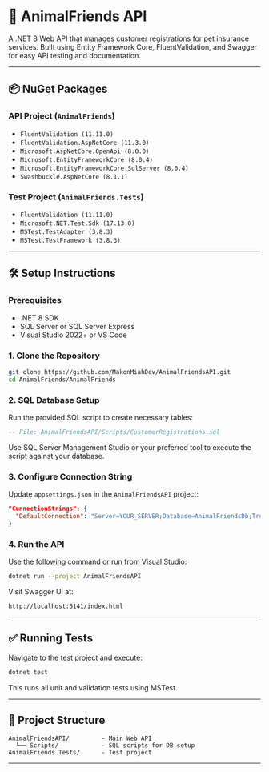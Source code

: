 # 🐾 AnimalFriends API

A .NET 8 Web API that manages customer registrations for pet insurance services. Built using Entity Framework Core, FluentValidation, and Swagger for easy API testing and documentation.

---

## 📦 NuGet Packages

### API Project (`AnimalFriends`)
- `FluentValidation (11.11.0)`
- `FluentValidation.AspNetCore (11.3.0)`
- `Microsoft.AspNetCore.OpenApi (8.0.0)`
- `Microsoft.EntityFrameworkCore (8.0.4)`
- `Microsoft.EntityFrameworkCore.SqlServer (8.0.4)`
- `Swashbuckle.AspNetCore (8.1.1)`

### Test Project (`AnimalFriends.Tests`)
- `FluentValidation (11.11.0)`
- `Microsoft.NET.Test.Sdk (17.13.0)`
- `MSTest.TestAdapter (3.8.3)`
- `MSTest.TestFramework (3.8.3)`

---

## 🛠️ Setup Instructions

### Prerequisites
- .NET 8 SDK
- SQL Server or SQL Server Express
- Visual Studio 2022+ or VS Code

### 1. Clone the Repository

```bash
git clone https://github.com/MakonMiahDev/AnimalFriendsAPI.git
cd AnimalFriends/AnimalFriends
```

### 2. SQL Database Setup

Run the provided SQL script to create necessary tables:

```sql
-- File: AnimalFriendsAPI/Scripts/CustomerRegistrations.sql
```

Use SQL Server Management Studio or your preferred tool to execute the script against your database.

### 3. Configure Connection String

Update `appsettings.json` in the `AnimalFriendsAPI` project:

```json
"ConnectionStrings": {
  "DefaultConnection": "Server=YOUR_SERVER;Database=AnimalFriendsDb;Trusted_Connection=True;"
}
```

### 4. Run the API

Use the following command or run from Visual Studio:

```bash
dotnet run --project AnimalFriendsAPI
```

Visit Swagger UI at:

```
http://localhost:5141/index.html
```

---

## ✅ Running Tests

Navigate to the test project and execute:

```bash
dotnet test
```

This runs all unit and validation tests using MSTest.

---

## 📁 Project Structure

```
AnimalFriendsAPI/         - Main Web API
  └── Scripts/            - SQL scripts for DB setup
AnimalFriends.Tests/      - Test project
```

---
